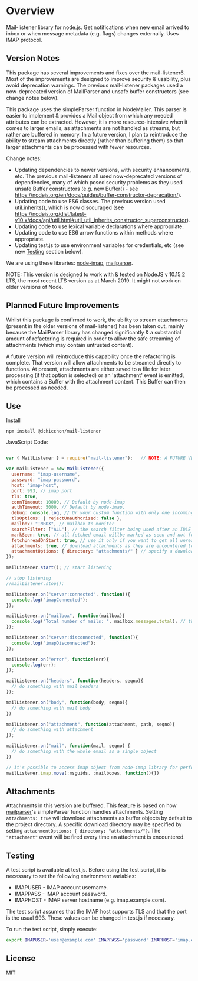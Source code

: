 # Overview

Mail-listener library for node.js. Get notifications when new email arrived to inbox or when message metadata (e.g. flags) changes externally. Uses IMAP protocol.

## Version Notes

This package has several improvements and fixes over the mail-listener6. Most of the improvements are designed to improve security & usability, plus avoid deprecation warnings. The previous mail-listener packages used a now-deprecated version of MailParser and unsafe buffer constructors (see change notes below).

This package uses the simpleParser function in NodeMailer. This parser is easier to implement & provides a Mail object from which any needed attributes can be extracted. However, it is more resource-intensive when it comes to larger emails, as attachments are not handled as streams, but rather are buffered in memory. In a future version, I plan to reintroduce the ability to stream attachments directly (rather than buffering them) so that larger attachments can be processed with fewer resources.

Change notes:

  - Updating dependencies to newer versions, with security enhancements, etc. The previous mail-listeners all used now-deprecated versions of dependencies, many of which posed security problems as they used unsafe Buffer constructors (e.g. new Buffer() - see https://nodejs.org/en/docs/guides/buffer-constructor-deprecation/).
  - Updating code to use ES6 classes. The previous version used util.inherits(), which is now discouraged (see https://nodejs.org/dist/latest-v10.x/docs/api/util.html#util_util_inherits_constructor_superconstructor).
  - Updating code to use lexical variable declarations where appropriate.
  - Updating code to use ES6 arrow functions within methods where appropriate.
  - Updating test.js to use environment variables for credentials, etc (see new [Testing](#Testing) section below).

We are using these libraries: [node-imap](https://github.com/mscdex/node-imap), [mailparser](https://github.com/andris9/mailparser).

NOTE: This version is designed to work with & tested on NodeJS v 10.15.2 LTS, the most recent LTS version as at March 2019. It might not work on older versions of Node.

## Planned Future Improvements
Whilst this package is confirmed to work, the ability to stream attachments (present in the older versions of mail-listener) has been taken out, mainly because the MailParser library has changed significantly & a substantial amount of refactoring is required in order to allow the safe streaming of attachments (which may contain untrusted content). 

A future version will reintroduce this capability once the refactoring is complete. That version will allow attachments to be streamed directly to functions. At present, attachments are either saved to a file for later processing (if that option is selected) or an 'attachment' event is emitted, which contains a Buffer with the attachment content. This Buffer can then be processed as needed.

## Use

Install

`npm install @dchicchon/mail-listener`


JavaScript Code:


```javascript

var { MailListener } = require("mail-listener");   // NOTE: A FUTURE VERSION (release date TBA) will not require ES6 destructuring or referring to the class after the require statement (i.e. require('mail-listener6').MailListener). At this stage, this is necessary because index.js exports the MailListener class as a property of module.exports.

var mailListener = new MailListener({
  username: "imap-username",
  password: "imap-password",
  host: "imap-host",
  port: 993, // imap port
  tls: true,
  connTimeout: 10000, // Default by node-imap
  authTimeout: 5000, // Default by node-imap,
  debug: console.log, // Or your custom function with only one incoming argument. Default: null
  tlsOptions: { rejectUnauthorized: false },
  mailbox: "INBOX", // mailbox to monitor
  searchFilter: ["ALL"], // the search filter being used after an IDLE notification has been retrieved
  markSeen: true, // all fetched email willbe marked as seen and not fetched next time
  fetchUnreadOnStart: true, // use it only if you want to get all unread email on lib start. Default is `false`,
  attachments: true, // download attachments as they are encountered to the project directory
  attachmentOptions: { directory: "attachments/" } // specify a download directory for attachments
});

mailListener.start(); // start listening

// stop listening
//mailListener.stop();

mailListener.on("server:connected", function(){
  console.log("imapConnected");
});

mailListener.on("mailbox", function(mailbox){
  console.log("Total number of mails: ", mailbox.messages.total); // this field in mailbox gives the total number of emails
});

mailListener.on("server:disconnected", function(){
  console.log("imapDisconnected");
});

mailListener.on("error", function(err){
  console.log(err);
});

mailListener.on("headers", function(headers, seqno){
  // do something with mail headers
});

mailListener.on("body", function(body, seqno){
  // do something with mail body
})

mailListener.on("attachment", function(attachment, path, seqno){
  // do something with attachment
});

mailListener.on("mail", function(mail, seqno) {
  // do something with the whole email as a single object
})

// it's possible to access imap object from node-imap library for performing additional actions. E.x.
mailListener.imap.move(:msguids, :mailboxes, function(){})

```

## Attachments
Attachments in this version are buffered. This feature is based on how [mailparser](https://github.com/andris9/mailparser#attachments)'s simpleParser function handles attachments.
Setting `attachments: true` will download attachments as buffer objects by default to the project directory.
A specific download directory may be specified by setting `attachmentOptions: { directory: "attachments/"}`.
The `"attachment"` event will be fired every time an attachment is encountered.

## Testing
A test script is available at test.js. Before using the test script, it is necessary to set the following environment variables:
  - IMAPUSER - IMAP account username.
  - IMAPPASS - IMAP account password.
  - IMAPHOST - IMAP server hostname (e.g. imap.example.com).

The test script assumes that the IMAP host supports TLS and that the port is the usual 993. These values can be changed in test.js if necessary.

To run the test script, simply execute:

```bash
export IMAPUSER='user@example.com' IMAPPASS='password' IMAPHOST='imap.example.com'; node test.js
```

## License

MIT
